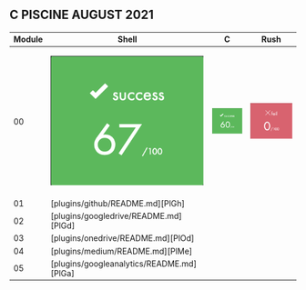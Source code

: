 ## C PISCINE AUGUST 2021

| Module | Shell | C | Rush |
| ------ | ------ | ------ | ------ |
| 00 | [<p align="center"><img alt="alt_text" src=".img/Shell_00.png" /></p>](https://github.com/passionroro/42-C_Piscine/tree/master/Shell/00) | [<p align="center"><img alt="alt_text" src=".img/C_00.png" /></p>](https://github.com/passionroro/42-C_Piscine/tree/master/C/00) | [<p align="center"><img alt="alt_text" src=".img/Rush_00.png" /></p>](https://github.com/passionroro/42-C_Piscine/tree/master/Rush/00) |
| 01 | [plugins/github/README.md][PlGh] |
| 02 | [plugins/googledrive/README.md][PlGd] |
| 03 | [plugins/onedrive/README.md][PlOd] |
| 04 | [plugins/medium/README.md][PlMe] |
| 05 | [plugins/googleanalytics/README.md][PlGa] |
